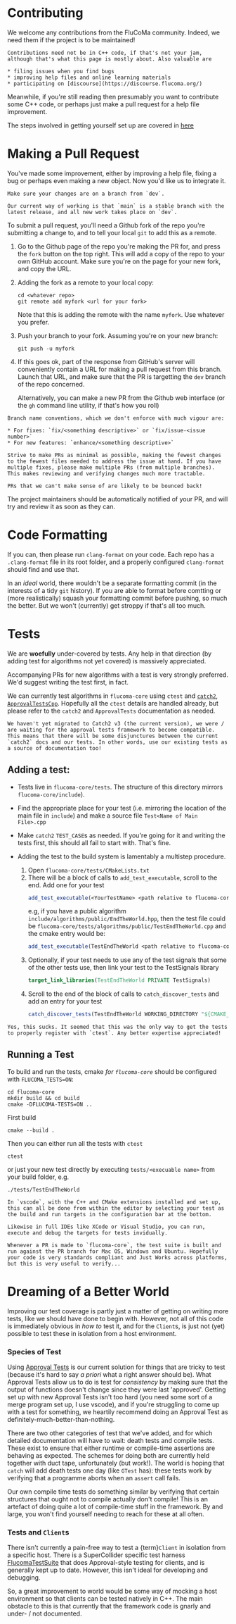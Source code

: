 Contributing
============

We welcome any contributions from the FluCoMa community. Indeed, we need them if the project is to be maintained!

```{note}
Contributions need not be in C++ code, if that's not your jam, although that's what this page is mostly about. Also valuable are 

* filing issues when you find bugs
* improving help files and online learning materials 
* participating on [discourse](https://discourse.flucoma.org/)
```

Meanwhile, if you're still reading then presumably you want to contribute some C++ code, or perhaps just make a pull request for a help file improvement. 

The steps involved in getting yourself set up are covered in [here](build-system/overview.md)

# Making a Pull Request 

You've made some improvement, either by improving a help file, fixing a bug or perhaps even making a new object. Now you'd like us to integrate it. 

```{warning}
Make sure your changes are on a branch from `dev`. 

Our current way of working is that `main` is a stable branch with the latest release, and all new work takes place on `dev`. 
```

To submit a pull request, you'll need a Github fork of the repo you're submitting a change to, and to tell your local `git` to add this as a remote. 

1. Go to the Github page of the repo you're making the PR for, and press the `fork` button on the top right. This will add a copy of the repo to your own GitHub account. Make sure you're on the page for your new fork, and copy the URL. 
2. Adding the fork as a remote to your local copy:
   ```console
   cd <whatever repo>
   git remote add myfork <url for your fork>
   ```
   Note that this is adding the remote with the name `myfork`. Use whatever you prefer. 
3. Push your branch to your fork. Assuming you're on your new branch: 
   ```console
   git push -u myfork  
   ```
4. If this goes ok, part of the response from GitHub's server will conveniently contain a URL for making a pull request from this branch. Launch that URL, and make sure that the PR is targetting the `dev` branch of the repo concerned. 

   Alternatively, you can make a new PR from the Github web interface (or the `gh` command line utility, if that's how you roll)

```{note}
Branch name conventions, which we don't enforce with much vigour are: 

* For fixes: `fix/<something descriptive>` or `fix/issue-<issue number>`
* For new features: `enhance/<something descriptive>`
```

```{note}
Strive to make PRs as minimal as possible, making the fewest changes to the fewest files needed to address the issue at hand. If you have multiple fixes, please make multiple PRs (from multiple branches). This makes reviewing and verifying changes much more tractable. 

PRs that we can't make sense of are likely to be bounced back! 
```

The project maintainers should be automatically notified of your PR, and will try and review it as soon as they can.

# Code Formatting 

If you can, then please run `clang-format` on your code. Each repo has a `.clang-format` file in its root folder, and a properly configured `clang-format` should find and use that. 

In an *ideal* world, there wouldn't be a separate formatting commit (in the interests of a tidy `git` history). If you are able to format before comtting or (more realistically) squash your formatting commit before pushing, so much the better. But we won't (currently) get stroppy if that's all too much. 

# Tests 

We are **woefully** under-covered by tests. Any help in that direction (by adding test for algorithms not yet covered) is massively appreciated. 

Accompanying PRs for new algorithms with a test is very strongly preferred. We'd suggest writing the test first, in fact. 

We can currently test algorithms in `flucoma-core` using `ctest` and [`catch2`](https://github.com/catchorg/Catch2), [`ApprovalTestsCpp`](https://approvaltestscpp.readthedocs.io/en/latest/index.html). Hopefully all the `ctest` details are handled already, but please refer to the `catch2` and `ApprovalTests` documentation as needed. 

```{note}
We haven't yet migrated to Catch2 v3 (the current version), we were / are waiting for the approval tests framework to become compatible. This means that there will be some disjunctures between the current `catch2` docs and our tests. In other words, use our existing tests as a source of documentation too!
```

## Adding a test: 

* Tests live in `flucoma-core/tests`. The structure of this directory mirrors `flucoma-core/include`). 
* Find the appropriate place for your test (i.e. mirroring the location of the main file in `include`) and make a source file `Test<Name of Main File>.cpp` 
* Make `catch2` `TEST_CASE`s as needed. If you're going for it and writing the tests first, this should all fail to start with. That's fine. 
* Adding the test to the build system is lamentably a multistep procedure. 
  
    1. Open `flucoma-core/tests/CMakeLists.txt`
    2. There will be a block of calls to `add_test_executable`, scroll to the end. Add one for your test 
       ```cmake
       add_test_executable(<YourTestName> <path relative to flucoma-core/tests/<YourTestName>.cpp)
       ```
       e.g, if you have a public algorithm `include/algorithms/public/EndTheWorld.hpp`, then the test file could be `flucoma-core/tests/algorithms/public/TestEndTheWorld.cpp` and the cmake entry would be: 
       ```cmake
       add_test_executable(TestEndTheWorld <path relative to flucoma-core/tests/TestEndTheWorld.cpp)
       ```
    3. Optionally, if your test needs to use any of the test signals that some of the other tests use, then link your test to the TestSignals library
       ```cmake
       target_link_libraries(TestEndTheWorld PRIVATE TestSignals)
       ```
    4. Scroll to the end of the block of calls to `catch_discover_tests` and add an entry for your test 
       ```cmake 
       catch_discover_tests(TestEndTheWorld WORKING_DIRECTORY "${CMAKE_BINARY_DIR}")
       ``` 
```{note}
Yes, this sucks. It seemed that this was the only way to get the tests to properly register with `ctest`. Any better expertise appreciated!
```

## Running a Test 

To build and run the tests, cmake *for `flucoma-core`* should be configured with `FLUCOMA_TESTS=ON`:
```console
cd flucoma-core 
mkdir build && cd build
cmake -DFLUCOMA-TESTS=ON ..
```

First build
```console
cmake --build . 
```
Then you can either run all the tests with `ctest`
```
ctest 
```
or just your new test directly by executing `tests/<execuable name>` from your build folder, e.g.
```console
./tests/TestEndTheWorld
```

```{note}
In `vscode`, with the C++ and CMake extensions installed and set up, this can all be done from within the editor by selecting your test as the build and run targets in the configuration bar at the bottom. 

Likewise in full IDEs like XCode or Visual Studio, you can run, execute and debug the targets for tests invidually. 
```

```{note}
Whenever a PR is made to `flucoma-core`, the test suite is built and run against the PR branch for Mac OS, Windows and Ubuntu. Hopefully your code is very standards compliant and Just Works across platforms, but this is very useful to verify...
```

# Dreaming of a Better World 

Improving our test coverage is partly just a matter of getting on writing more tests, like we should have done to begin with. However, not all of this code is immediately obvious in *how to* test it, and for the `Client`s, is just not (yet) possible to test these in isolation from a host environment. 

### Species of Test

Using [Approval Tests](https://approvaltestscpp.readthedocs.io/en/latest/index.html) is our current solution for things that are tricky to test (because it's hard to say *a priori* what a right answer should be). What Approval Tests allow us to do is test for *consistency* by making sure that the output of functions doesn't change since they were last 'approved'.  Getting set up with new Approval Tests isn't too hard (you need some sort of a merge program set up, I use vscode), and if you're struggling to come up with a test for something, we heartily recommend doing an Approval Test as definitely-much-better-than-nothing. 

There are two other categories of test that we've added, and for which detailed documentation will have to wait: death tests and compile tests. These exist to ensure that either runtime or compile-time assertions are behaving as expected. The schemes for doing both are currently held together with duct tape, unfortunately (but work!). The world is hoping that `catch` will add death tests one day (like `GTest` has): these tests work by verifying that a programme aborts when an `assert` call fails. 

Our own compile time tests do something similar by verifying that certain structures that ought not to compile actually don't compile! This is an artefact of doing quite a lot of compile-time stuff in the framework. By and large, you won't find yourself needing to reach for these at all often. 

### Tests and `Client`s 

There isn't currently a pain-free way to test a {term}`Client` in isolation from a specific host. 
There is a SuperCollider specific test harness [FlucomaTestSuite](https://github.com/flucoma/FlucomaTestSuite) that does Approval-style testing for clients, and is generally kept up to date. However, this isn't ideal for developing and debugging. 

So, a great improvement to world would be some way of mocking a host environment so that clients can be tested natively in C++. The main obstacle to this is that currently that the framework code is gnarly and under- / not documented. 
